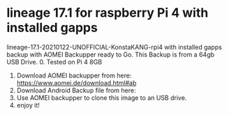# lineage 17.1 for raspberry Pi 4 with installed gapps
lineage-17.1-20210122-UNOFFICIAL-KonstaKANG-rpi4 with installed gapps backup with AOMEI Backupper ready to Go. This Backup is from a 64gb USB Drive.
0. Tested on Pi 4 8GB
1. Download AOMEI backupper from here: https://www.aomei.de/download.html#ab
2. Download Android Backup file from here:
3. Use AOMEI backupper to clone this image to an USB drive.
4. enjoy it!
